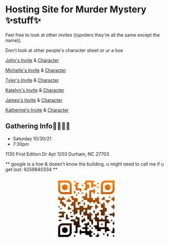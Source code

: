 # Hosting Site for Murder Mystery ✨stuff✨


Feel free to look at other invites ((spoilers they're all the same except the name)).

Don't look at other people's character sheet or ur a hoe

[John's Invite](/Bobby-invite.pdf) & [Character](Characters/Bobby_'Ba-Doing'_Springer..pdf)

[Michelle's Invite](Cheryl-Invite.pdf) & [Character](Characters/Cheryl_Small..pdf)

[Tyler's Invite](Dr-david-invite.pdf) & [Character](Characters/Dr_David_McCormack..pdf)

[Katelyn's Invite](Dr-Ruby-invite.pdf) & [Character](Characters/Dr_Ruby_Reid..pdf)

[James's Invite](father-brennan-invite.pdf) & [Character](Characters/Father_Brennan..pdf)

[Katherine's Invite](Sister-mary-helen-invite.pdf) & [Character](Characters/Sister_Mary_Helen..pdf)


## Gathering Info🎈🎈🎈🎈
- Saturday 10/30/21
- 7:30pm

1130 First Edition Dr
Apt 1203
Durham, NC 27703

** google is a hoe & doesn't know the building. u might need to call me if u get lost: 9259840334 **

<p align="center">
<img src="./qr-code.png" width="200" height="200" />
</p>
